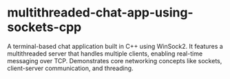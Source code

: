 # multithreaded-chat-app-using-sockets-cpp
 A terminal-based chat application built in C++ using WinSock2. It features a multithreaded server that handles multiple clients, enabling real-time messaging over TCP. Demonstrates core networking concepts like sockets, client-server communication, and threading.
